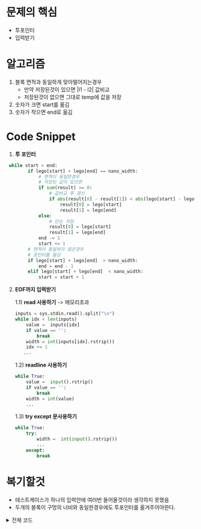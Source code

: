 # **문제의 핵심**
- 투포인터
- 입력받기

# **알고리즘**
1. 블록 면적과 동일하게 맞아떨어지는경우
    - 만약 저장된것이 있으면 |l1 - l2| 값비교
    - 저장된것이 없으면 그대로 temp에 값을 저장
2. 숫자가 크면 start를 옮김
3. 숫자가 작으면 end로 옮김

# **Code Snippet**
1. **투 포인터**

```python
 while start < end:
        if lego[start] + lego[end] == nano_width:
            # 면적이 동일한경우
            # 저장된 값이 있으면
            if sum(result) >= 0:
                # 값비교 후 갱신
                if abs(result[0] - result[1]) < abs(lego[start] - lego[end]):
                    result[0] = lego[start]
                    result[1] = lego[end]
            else:
                # 단순 저장
                result[0] = lego[start]
                result[1] = lego[end]
            end -= 1
            start += 1
        # 면적이 동일하지 않은경우
        # 포인터를 옮김
        if lego[start] + lego[end]  > nano_width:
            end = end - 1
        elif lego[start] + lego[end]  < nano_width:
            start = start + 1
```

2. **EOF까지 입력받기**

    1.1) **read 사용하기** -> 메모리초과
    ```python
    inputs = sys.stdin.read().split("\n")
    while idx < len(inputs)
        value =  inputs[idx]
        if value == '':
            break
        width = int(inputs[idx].rstrip())
        idx += 1
       ...
    ```
    1.2) **readline 사용하기**
    
    ```python
    while True:
        value =  input().rstrip()
        if value == '':
            break
        width = int(value)
        ...
    ```

    1.3) **try except 문사용하기**
    ```python
    while True:
        try:
            width =  int(input().rstrip())
            ...
        except:
            break
    ```
# **복기할것**
- 테스트케이스가 하나의 입력안에 여러번 들어올것이라 생각하지 못했음
- 두개의 블록이 구멍의 너비와 동일한경우에도 투포인터를 옮겨주어야한다. 

<detail>
<details>
<summary>전체 코드</summary>
<div markdown="1">

# **소스코드**
```python

import sys
input = sys.stdin.readline
def start_assembly(lego, width):
    start = 0
    end = len(lego) - 1
    nano_width = width * (10**7)
    result = [-1, -1]
    while start < end:
        if lego[start] + lego[end] == nano_width:
            if sum(result) >= 0:
                if abs(result[0] - result[1]) < abs(lego[start] - lego[end]):
                    result[0] = lego[start]
                    result[1] = lego[end]
            else:
                result[0] = lego[start]
                result[1] = lego[end]
            end -= 1
            start += 1
        if lego[start] + lego[end]  > nano_width:
            end = end - 1
        elif lego[start] + lego[end]  < nano_width:
            start = start + 1
    return result

def main():
    while True:
        value =  input().rstrip()
        if value == '':
            break
        width = int(value)
        N = int(input().rstrip())
        lego = [0 for _ in range(N)]
        for i in range(N):
            lego[i] = int(input().rstrip())
        lego.sort()
        result = start_assembly(lego, width)
        print("danger") if sum(result) < 0 else print(f"yes {result[0]} {result[1]}")

if __name__ == "__main__":
    main()
```


</detail>